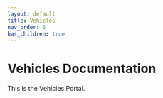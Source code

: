 ```yaml
---
layout: default
title: Vehicles
nav_order: 5
has_children: true
---
```


# Vehicles Documentation

This is the Vehicles Portal.
